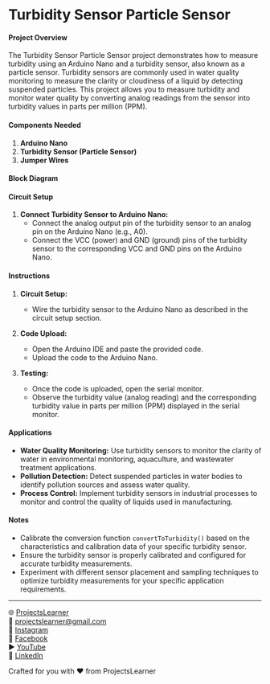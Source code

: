 # Turbidity Sensor Particle Sensor

#### Project Overview

The Turbidity Sensor Particle Sensor project demonstrates how to measure turbidity using an Arduino Nano and a turbidity sensor, also known as a particle sensor. Turbidity sensors are commonly used in water quality monitoring to measure the clarity or cloudiness of a liquid by detecting suspended particles. This project allows you to measure turbidity and monitor water quality by converting analog readings from the sensor into turbidity values in parts per million (PPM).

#### Components Needed

1. **Arduino Nano**
2. **Turbidity Sensor (Particle Sensor)**
3. **Jumper Wires**

#### Block Diagram


#### Circuit Setup

1. **Connect Turbidity Sensor to Arduino Nano:**
   - Connect the analog output pin of the turbidity sensor to an analog pin on the Arduino Nano (e.g., A0).
   - Connect the VCC (power) and GND (ground) pins of the turbidity sensor to the corresponding VCC and GND pins on the Arduino Nano.

#### Instructions

1. **Circuit Setup:**
   - Wire the turbidity sensor to the Arduino Nano as described in the circuit setup section.

2. **Code Upload:**
   - Open the Arduino IDE and paste the provided code.
   - Upload the code to the Arduino Nano.

3. **Testing:**
   - Once the code is uploaded, open the serial monitor.
   - Observe the turbidity value (analog reading) and the corresponding turbidity value in parts per million (PPM) displayed in the serial monitor.

#### Applications

- **Water Quality Monitoring:** Use turbidity sensors to monitor the clarity of water in environmental monitoring, aquaculture, and wastewater treatment applications.
- **Pollution Detection:** Detect suspended particles in water bodies to identify pollution sources and assess water quality.
- **Process Control:** Implement turbidity sensors in industrial processes to monitor and control the quality of liquids used in manufacturing.

#### Notes

- Calibrate the conversion function `convertToTurbidity()` based on the characteristics and calibration data of your specific turbidity sensor.
- Ensure the turbidity sensor is properly calibrated and configured for accurate turbidity measurements.
- Experiment with different sensor placement and sampling techniques to optimize turbidity measurements for your specific application requirements.

---

🌐 [ProjectsLearner](https://projectslearner.com/learn/arduino-nano-turbidity-sensor-particle-sensor)  
📧 [projectslearner@gmail.com](mailto:projectslearner@gmail.com)  
📸 [Instagram](https://www.instagram.com/projectslearner/)  
📘 [Facebook](https://www.facebook.com/projectslearner)  
▶️ [YouTube](https://www.youtube.com/@ProjectsLearner)  
📘 [LinkedIn](https://www.linkedin.com/in/projectslearner)  

Crafted for you with ❤️ from ProjectsLearner